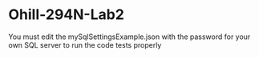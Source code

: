 # Ohill-294N-Lab2
You must edit the mySqlSettingsExample.json with the password for your own SQL server to run the code tests properly
